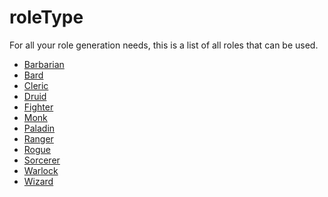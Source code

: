 <title>Role Types</title>
<link rel="stylesheet" type="text/css" href="style.css">
<script>const page = "roleTypes"</script>

# <b><span class="yellow">roleType</span></b>
For all your role generation needs, this is a list of all roles that can be used.
- <a href="./roleTypes/barbarian.html">Barbarian</a>
- <a href="./roleTypes/bard.html">Bard</a>
- <a href="./roleTypes/cleric.html">Cleric</a>
- <a href="./roleTypes/druid.html">Druid</a>
- <a href="./roleTypes/fighter.html">Fighter</a>
- <a href="./roleTypes/monk.html">Monk</a>
- <a href="./roleTypes/paladin.html">Paladin</a>
- <a href="./roleTypes/ranger.html">Ranger</a>
- <a href="./roleTypes/rogue.html">Rogue</a>
- <a href="./roleTypes/sorcerer.html">Sorcerer</a>
- <a href="./roleTypes/warlock.html">Warlock</a>
- <a href="./roleTypes/wizard.html">Wizard</a>
